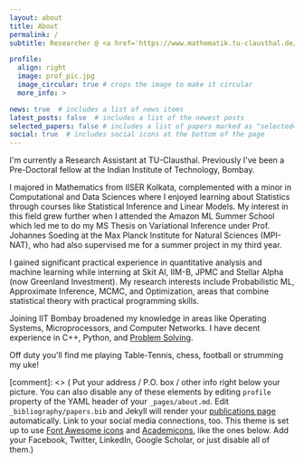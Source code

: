 ```yaml
---
layout: about
title: About
permalink: /
subtitle: Researcher @ <a href='https://www.mathematik.tu-clausthal.de/en/ueber-uns/mitarbeiter/'> TU-Clausthal </a>• <b>Previously:</b> <b>Pre-Doc Fellow</b> @ <a href='https://www.iitb.ac.in/'>IIT Bombay</a> | <a href='https://www.mpinat.mpg.de/soeding'> Soeding Lab @ MPI-NAT Goettingen</a> | <a href='https://www.iiserkol.ac.in/'>IISER Kolkata</a>

profile:
  align: right
  image: prof_pic.jpg
  image_circular: true # crops the image to make it circular
  more_info: >

news: true  # includes a list of news items
latest_posts: false  # includes a list of the newest posts
selected_papers: false # includes a list of papers marked as "selected={true}"
social: true  # includes social icons at the bottom of the page
---
```


I'm currently a Research Assistant at TU-Clausthal. Previously I've been a Pre-Doctoral fellow at the Indian Institute of Technology, Bombay.

I majored in Mathematics from IISER Kolkata, complemented with a minor in Computational and Data Sciences where I enjoyed learning about Statistics through courses like Statistical Inference and Linear Models. My interest in this field grew further when I attended the Amazon ML Summer School which led me to do my MS Thesis on Variational Inference under Prof. Johannes Soeding at the Max Planck Institute for Natural Sciences (MPI-NAT), who had also supervised me for a summer project in my third year.

I gained significant practical experience in quantitative analysis and machine learning while interning at Skit AI, IIM-B, JPMC and Stellar Alpha (now Greenland Investment). My research interests include Probabilistic ML, Approximate Inference, MCMC, and Optimization, areas that combine statistical theory with practical programming skills.

Joining IIT Bombay broadened my knowledge in areas like Operating Systems, Microprocessors, and Computer Networks. I have decent experience in C++, Python, and [Problem Solving](https://leetcode.com/ananyapam7/). 

Off duty you'll find me playing Table-Tennis, chess, football or strumming my uke!

[comment]: <> ( Put your address / P.O. box / other info right below your picture. You can also disable any of these elements by editing `profile` property of the YAML header of your `_pages/about.md`. Edit `_bibliography/papers.bib` and Jekyll will render your [publications page](/al-folio/publications/) automatically. Link to your social media connections, too. This theme is set up to use [Font Awesome icons](http://fortawesome.github.io/Font-Awesome/) and [Academicons](https://jpswalsh.github.io/academicons/), like the ones below. Add your Facebook, Twitter, LinkedIn, Google Scholar, or just disable all of them.)